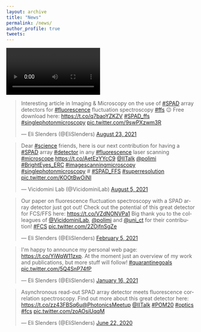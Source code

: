```yaml
---
layout: archive
title: "News"
permalink: /news/
author_profile: true
tweets:
---
```


<video controls width="250">
    <source src="../videos/rai_tv_2021.webm"
            type="video/webm">
    Sorry, your browser doesn't support embedded videos.
</video>

<blockquote class="twitter-tweet"><p lang="en" dir="ltr">Interesting article in Imaging &amp; Microscopy on the use of <a href="https://twitter.com/hashtag/SPAD?src=hash&amp;ref_src=twsrc%5Etfw">#SPAD</a> array detectors for <a href="https://twitter.com/hashtag/fluorescence?src=hash&amp;ref_src=twsrc%5Etfw">#fluorescence</a> fluctuation spectroscopy <a href="https://twitter.com/hashtag/ffs?src=hash&amp;ref_src=twsrc%5Etfw">#ffs</a> 😉 Free download here: <a href="https://t.co/q7baoYZKZV">https://t.co/q7baoYZKZV</a> <a href="https://twitter.com/hashtag/SPAD_ffs?src=hash&amp;ref_src=twsrc%5Etfw">#SPAD_ffs</a> <a href="https://twitter.com/hashtag/singlephotonmicroscopy?src=hash&amp;ref_src=twsrc%5Etfw">#singlephotonmicroscopy</a> <a href="https://t.co/9swPXzwm3R">pic.twitter.com/9swPXzwm3R</a></p>&mdash; Eli Slenders (@EliSlenders) <a href="https://twitter.com/EliSlenders/status/1429727057378951173?ref_src=twsrc%5Etfw">August 23, 2021</a></blockquote> <script async src="https://platform.twitter.com/widgets.js" charset="utf-8"></script> 

<blockquote class="twitter-tweet"><p lang="en" dir="ltr">Dear <a href="https://twitter.com/hashtag/science?src=hash&amp;ref_src=twsrc%5Etfw">#science</a> friends, here is our next contribution for having a <a href="https://twitter.com/hashtag/SPAD?src=hash&amp;ref_src=twsrc%5Etfw">#SPAD</a> array <a href="https://twitter.com/hashtag/detector?src=hash&amp;ref_src=twsrc%5Etfw">#detector</a> in any <a href="https://twitter.com/hashtag/fluorescence?src=hash&amp;ref_src=twsrc%5Etfw">#fluorescence</a> laser scanning <a href="https://twitter.com/hashtag/microscope?src=hash&amp;ref_src=twsrc%5Etfw">#microscope</a>.<a href="https://t.co/AetEzYYcC9">https://t.co/AetEzYYcC9</a> <a href="https://twitter.com/IITalk?ref_src=twsrc%5Etfw">@IITalk</a> <a href="https://twitter.com/polimi?ref_src=twsrc%5Etfw">@polimi</a> <a href="https://twitter.com/hashtag/BrightEyes_ERC?src=hash&amp;ref_src=twsrc%5Etfw">#BrightEyes_ERC</a> <a href="https://twitter.com/hashtag/imagescanningmicroscopy?src=hash&amp;ref_src=twsrc%5Etfw">#imagescanningmicroscopy</a> <a href="https://twitter.com/hashtag/singlephotonmicroscopy?src=hash&amp;ref_src=twsrc%5Etfw">#singlephotonmicroscopy</a> # <a href="https://twitter.com/hashtag/SPAD_FFS?src=hash&amp;ref_src=twsrc%5Etfw">#SPAD_FFS</a> <a href="https://twitter.com/hashtag/superresolution?src=hash&amp;ref_src=twsrc%5Etfw">#superresolution</a> <a href="https://t.co/KOOtBwOiNI">pic.twitter.com/KOOtBwOiNI</a></p>&mdash; Vicidomini Lab (@VicidominiLab) <a href="https://twitter.com/VicidominiLab/status/1423224194964336642?ref_src=twsrc%5Etfw">August 5, 2021</a></blockquote> <script async src="https://platform.twitter.com/widgets.js" charset="utf-8"></script> 

<blockquote class="twitter-tweet"><p lang="en" dir="ltr">Our paper on fluorescence fluctuation spectroscopy with a SPAD array detector just got out! Check out the potential of this great detector for FCS/FFS here: <a href="https://t.co/VZdNONVPa1">https://t.co/VZdNONVPa1</a> Big thank you to the colleagues of <a href="https://twitter.com/VicidominiLab?ref_src=twsrc%5Etfw">@VicidominiLab</a>, <a href="https://twitter.com/polimi?ref_src=twsrc%5Etfw">@polimi</a> and <a href="https://twitter.com/uni_ct?ref_src=twsrc%5Etfw">@uni_ct</a> for their contribution! <a href="https://twitter.com/hashtag/FCS?src=hash&amp;ref_src=twsrc%5Etfw">#FCS</a> <a href="https://t.co/2ZOjfnSgZe">pic.twitter.com/2ZOjfnSgZe</a></p>&mdash; Eli Slenders (@EliSlenders) <a href="https://twitter.com/EliSlenders/status/1357654705665691648?ref_src=twsrc%5Etfw">February 5, 2021</a></blockquote> <script async src="https://platform.twitter.com/widgets.js" charset="utf-8"></script> 

<blockquote class="twitter-tweet"><p lang="en" dir="ltr">I&#39;m happy to announce my personal web page: <a href="https://t.co/YiWqW11zxp">https://t.co/YiWqW11zxp</a>. At the moment just an overview of my work and publications, but more stuff will follow! <a href="https://twitter.com/hashtag/quarantinegoals?src=hash&amp;ref_src=twsrc%5Etfw">#quarantinegoals</a> <a href="https://t.co/5Q4SnP74fP">pic.twitter.com/5Q4SnP74fP</a></p>&mdash; Eli Slenders (@EliSlenders) <a href="https://twitter.com/EliSlenders/status/1350556222018170880?ref_src=twsrc%5Etfw">January 16, 2021</a></blockquote> <script async src="https://platform.twitter.com/widgets.js" charset="utf-8"></script> 

<blockquote class="twitter-tweet"><p lang="en" dir="ltr">Asynchronous read-out SPAD array detector meets fluorescence correlation spectroscopy. Find out more about this great detector here: <a href="https://t.co/zz43FBSq6u">https://t.co/zz43FBSq6u</a><a href="https://twitter.com/PhotonicsMeetup?ref_src=twsrc%5Etfw">@PhotonicsMeetup</a> <a href="https://twitter.com/IITalk?ref_src=twsrc%5Etfw">@IITalk</a> <a href="https://twitter.com/hashtag/POM20?src=hash&amp;ref_src=twsrc%5Etfw">#POM20</a> <a href="https://twitter.com/hashtag/optics?src=hash&amp;ref_src=twsrc%5Etfw">#optics</a> <a href="https://twitter.com/hashtag/fcs?src=hash&amp;ref_src=twsrc%5Etfw">#fcs</a> <a href="https://t.co/zoAOsiUqqM">pic.twitter.com/zoAOsiUqqM</a></p>&mdash; Eli Slenders (@EliSlenders) <a href="https://twitter.com/EliSlenders/status/1274996363999281152?ref_src=twsrc%5Etfw">June 22, 2020</a></blockquote> <script async src="https://platform.twitter.com/widgets.js" charset="utf-8"></script> 

